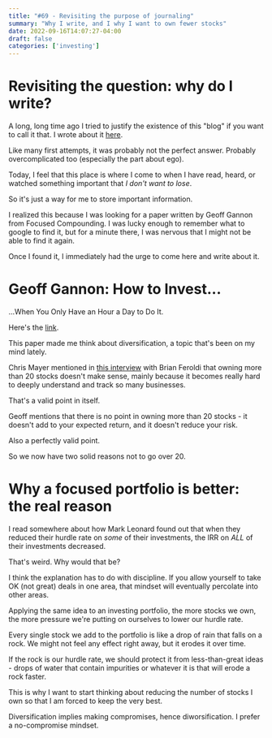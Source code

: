 ```yaml
---
title: "#69 - Revisiting the purpose of journaling"
summary: "Why I write, and I why I want to own fewer stocks"
date: 2022-09-16T14:07:27-04:00
draft: false
categories: ['investing']
---
```


# Revisiting the question: why do I write?

A long, long time ago I tried to justify the existence of this "blog" if you want to call it that. I wrote about it [here](/posts/why-write/).

Like many first attempts, it was probably not the perfect answer. Probably overcomplicated too (especially the part about ego).

Today, I feel that this place is where I come to when I have read, heard, or watched something important that _I don't want to lose_.

So it's just a way for me to store important information.

I realized this because I was looking for a paper written by Geoff Gannon from Focused Compounding. I was lucky enough to remember what to google to find it, but for a minute there, I was nervous that I might not be able to find it again.

Once I found it, I immediately had the urge to come here and write about it.

# Geoff Gannon: How to Invest...

...When You Only Have an Hour a Day to Do It.

Here's the [link](https://focusedcompounding.com/wp-content/uploads/2017/06/How-to-Invest-When-You-Only-Have-an-Hour-a-Day-to-Do-It.pdf).

This paper made me think about diversification, a topic that's been on my mind lately. 

Chris Mayer mentioned in [this interview](https://www.youtube.com/watch?v=pjfj3sp8DSM) with Brian Feroldi that owning more than 20 stocks doesn't make sense, mainly because it becomes really hard to deeply understand and track so many businesses.

That's a valid point in itself.

Geoff mentions that there is no point in owning more than 20 stocks - it doesn't add to your expected return, and it doesn't reduce your risk.

Also a perfectly valid point.

So we now have two solid reasons not to go over 20.

# Why a focused portfolio is better: the real reason

I read somewhere about how Mark Leonard found out that when they reduced their hurdle rate on _some_ of their investments, the IRR on _ALL_ of their investments decreased. 

That's weird. Why would that be?

I think the explanation has to do with discipline. If you allow yourself to take OK (not great) deals in one area, that mindset will eventually percolate into other areas.

Applying the same idea to an investing portfolio, the more stocks we own, the more pressure we're putting on ourselves to lower our hurdle rate. 

Every single stock we add to the portfolio is like a drop of rain that falls on a rock. We might not feel any effect right away, but it erodes it over time.

If the rock is our hurdle rate, we should protect it from less-than-great ideas - drops of water that contain impurities or whatever it is that will erode a rock faster.

This is why I want to start thinking about reducing the number of stocks I own so that I am forced to keep the very best. 

Diversification implies making compromises, hence diworsification. I prefer a no-compromise mindset.